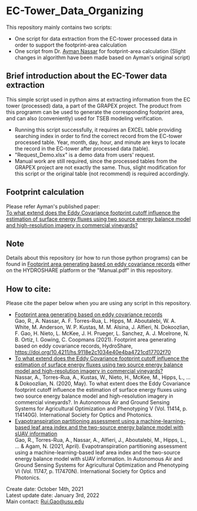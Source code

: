 # EC-Tower_Data_Organizing
This repository mainly contains two scripts:
- One script for data extraction from the EC-tower processed data in order to support the footprint-area calculation
- One script from Dr. [Ayman Nassar](https://github.com/aymnassar) for footprint-area calculation (Slight changes in algorithm have been made based on Ayman's original script)

## Brief introduction about the EC-Tower data extraction
This simple script used in python aims at extracting information from the EC tower (processed) data, a part of the GRAPEX project. The product from this programm can be used to generate the corresponding footprint area, and can also (conveniently) used for TSEB modeling verification.
- Running this script successfully, it requires an EXCEL table providing searching index in order to find the correct record from the EC-tower processed table. Year, month, day, hour, and minute are keys to locate the record in the EC-tower after processed data (table).
- "Request_Demo.xlsx" is a demo data from users' request.
- Manual work are still required, since the processed tables from the GRAPEX project are not exactly the same. Thus, slight modification for this script or the original table (not recommend) is required accordingly.

## Footprint calculation
Please refer Ayman's published paper:<br>
[To what extend does the Eddy Covariance footprint cutoff influence the estimation of surface energy fluxes using two source energy balance model and high-resolution imagery in commercial vineyards?](https://www.researchgate.net/publication/341654936_To_what_extend_does_the_Eddy_Covariance_footprint_cutoff_influence_the_estimation_of_surface_energy_fluxes_using_two_source_energy_balance_model_and_high-resolution_imagery_in_commercial_vineyards)

## Note
Details about this repository (or how to run those python programs) can be found in [Footprint area generating based on eddy covariance records](https://www.hydroshare.org/resource/9118e2c1034e40e4ba4721cd17702f70/#citation) either on the HYDROSHARE platform or the "Manual.pdf" in this repository.

## How to cite:
Please cite the paper below when you are using any script in this repository.<br>
- [Footprint area generating based on eddy covariance records](https://doi.org/10.4211/hs.9118e2c1034e40e4ba4721cd17702f70)<br>
Gao, R., A. Nassar, A. F. Torres-Rua, L. Hipps, M. Aboutalebi, W. A. White, M. Anderson, W. P. Kustas, M. M. Alsina, J. Alfieri, N. Dokoozlian, F. Gao, H. Nieto, L. McKee, J. H. Prueger, L. Sanchez, A. J. Mcelrone, N. B. Ortiz, I. Gowing, C. Coopmans (2021). Footprint area generating based on eddy covariance records, HydroShare, https://doi.org/10.4211/hs.9118e2c1034e40e4ba4721cd17702f70
- [To what extend does the Eddy Covariance footprint cutoff influence the estimation of surface energy fluxes using two source energy balance model and high-resolution imagery in commercial vineyards?](https://www.researchgate.net/publication/341654936_To_what_extend_does_the_Eddy_Covariance_footprint_cutoff_influence_the_estimation_of_surface_energy_fluxes_using_two_source_energy_balance_model_and_high-resolution_imagery_in_commercial_vineyards)<br>
Nassar, A., Torres-Rua, A., Kustas, W., Nieto, H., McKee, M., Hipps, L., ... & Dokoozlian, N. (2020, May). To what extent does the Eddy Covariance footprint cutoff influence the estimation of surface energy fluxes using two source energy balance model and high-resolution imagery in commercial vineyards?. In Autonomous Air and Ground Sensing Systems for Agricultural Optimization and Phenotyping V (Vol. 11414, p. 114140G). International Society for Optics and Photonics.
- [Evapotranspiration partitioning assessment using a machine-learning-based leaf area index and the two-source energy balance model with sUAV information](https://www.researchgate.net/publication/350820947_Evapotranspiration_partitioning_assessment_using_a_machine-learning-based_leaf_area_index_and_the_two-source_energy_balance_model_with_sUAV_information)<br>
Gao, R., Torres-Rua, A., Nassar, A., Alfieri, J., Aboutalebi, M., Hipps, L., ... & Agam, N. (2021, April). Evapotranspiration partitioning assessment using a machine-learning-based leaf area index and the two-source energy balance model with sUAV information. In Autonomous Air and Ground Sensing Systems for Agricultural Optimization and Phenotyping VI (Vol. 11747, p. 117470N). International Society for Optics and Photonics.


Create date: October 14th, 2021<br>
Latest update date: January 3rd, 2022<br>
Main contact: Rui.Gao@usu.edu<br>
